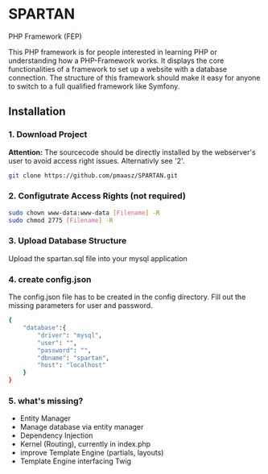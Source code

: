 # SPARTAN
PHP Framework (FEP)

This PHP framework is for people interested in learning PHP or understanding how a PHP-Framework works. It displays the core functionalities of a framework to set up a website with a database connection. The structure of this framework should make it easy for anyone to switch to a full qualified framework like Symfony.


## Installation

### 1. Download Project

**Attention:** The sourcecode should be directly installed by the 
webserver's user to avoid access right issues. Alternativly see '2'.

```bash
git clone https://github.com/pmaasz/SPARTAN.git
```

### 2. Configutrate Access Rights (not required)

```bash
sudo chown www-data:www-data [Filename] -R
sudo chmod 2775 [Filename] -R
```

### 3. Upload Database Structure

Upload the spartan.sql file into your mysql application

### 4. create config.json

The config.json file has to be created in the config directory.
Fill out the missing parameters for user and password.

```bash
{
    "database":{
        "driver": "mysql",
        "user": "",
        "password": "",
        "dbname": "spartan",
        "host": "localhost"
    }
}
```

### 5. what's missing?
+ Entity Manager
+ Manage database via entity manager
+ Dependency Injection
+ Kernel (Routing), currently in index.php
+ improve Template Engine (partials, layouts)
+ Template Engine interfacing Twig